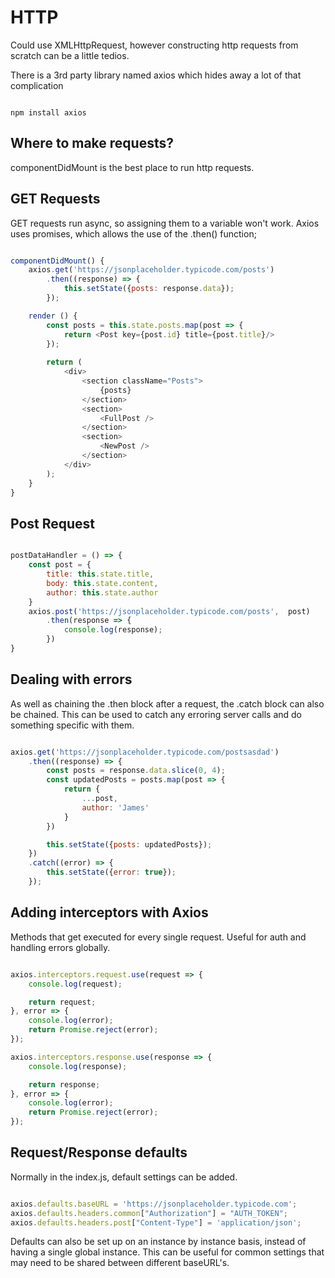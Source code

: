 # HTTP

Could use XMLHttpRequest, however constructing http requests from scratch can be a little tedios. 

There is a 3rd party library named axios which hides away a lot of that complication

``` console

npm install axios

```

## Where to make requests?

componentDidMount is the best place to run http requests.

## GET Requests

GET requests run async, so assigning them to a variable won't work. Axios uses promises, which allows the use of the .then() function;

``` js

componentDidMount() {
    axios.get('https://jsonplaceholder.typicode.com/posts')
        .then((response) => {
            this.setState({posts: response.data});
        });

    render () {
        const posts = this.state.posts.map(post => {
            return <Post key={post.id} title={post.title}/>
        });
        
        return (
            <div>
                <section className="Posts">
                    {posts}
                </section>
                <section>
                    <FullPost />
                </section>
                <section>
                    <NewPost />
                </section>
            </div>
        );
    }
}

```

## Post Request

``` js

postDataHandler = () => {
    const post = {
        title: this.state.title,
        body: this.state.content,
        author: this.state.author
    }
    axios.post('https://jsonplaceholder.typicode.com/posts',  post)
        .then(response => {
            console.log(response);
        })
}

```

## Dealing with errors

As well as chaining the .then block after a request, the .catch block can also be chained. This can be used to catch any erroring server calls and do something specific with them.

``` js

axios.get('https://jsonplaceholder.typicode.com/postsasdad')
    .then((response) => {
        const posts = response.data.slice(0, 4);
        const updatedPosts = posts.map(post => {
            return {
                ...post,
                author: 'James'
            }
        })

        this.setState({posts: updatedPosts});
    })
    .catch((error) => {
        this.setState({error: true});
    });

```

## Adding interceptors with Axios

Methods that get executed for every single request. Useful for auth and handling errors globally.

``` js

axios.interceptors.request.use(request => {
    console.log(request);

    return request;
}, error => {
    console.log(error);
    return Promise.reject(error);
});

axios.interceptors.response.use(response => {
    console.log(response);

    return response;
}, error => {
    console.log(error);
    return Promise.reject(error);
});

```

## Request/Response defaults 

Normally in the index.js, default settings can be added.

``` js

axios.defaults.baseURL = 'https://jsonplaceholder.typicode.com';
axios.defaults.headers.common["Authorization"] = "AUTH_TOKEN";
axios.defaults.headers.post["Content-Type"] = 'application/json';

```

Defaults can also be set up on an instance by instance basis, instead of having a single global instance. This can be useful for common settings that may need to be shared between different baseURL's.